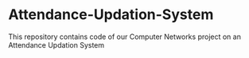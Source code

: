 # Attendance-Updation-System
This repository contains code of our Computer Networks project on an Attendance Updation System
